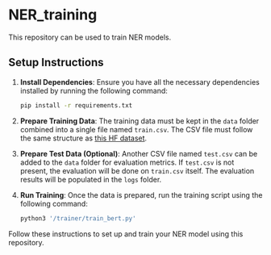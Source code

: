 # NER_training

This repository can be used to train NER models.

## Setup Instructions

1. **Install Dependencies**:
   Ensure you have all the necessary dependencies installed by running the following command:
   ```bash
   pip install -r requirements.txt
   ```

2. **Prepare Training Data**:
   The training data must be kept in the `data` folder combined into a single file named `train.csv`. The CSV file must follow the same structure as [this HF dataset](https://huggingface.co/datasets/ksgr5566/ner).

3. **Prepare Test Data (Optional)**:
   Another CSV file named `test.csv` can be added to the `data` folder for evaluation metrics. If `test.csv` is not present, the evaluation will be done on `train.csv` itself. The evaluation results will be populated in the `logs` folder.

4. **Run Training**:
   Once the data is prepared, run the training script using the following command:
   ```bash
   python3 '/trainer/train_bert.py'
   ```

Follow these instructions to set up and train your NER model using this repository.
